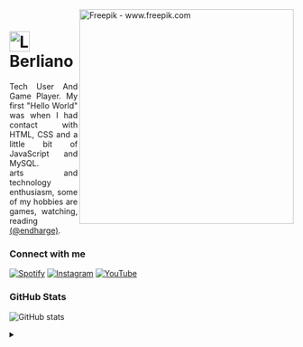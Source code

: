 <img align="right" alt="Freepik - www.freepik.com" height="380" src="https://user-images.githubusercontent.com/97471199/230774187-e482399b-492c-4c17-a831-0314bf90526e.png">

<h1>
    <a href="https://elidianaandrade.github.io/">
     <img align="center" alt="Logo Berlianoel" width="36px" src="https://berliano.vercel.app/images/profile.jpg"></a>
    <span>Berliano</span>
</h1>

<p align="justify">Tech User And  Game Player. My first "Hello World" was when I had contact with HTML, CSS and a little bit of JavaScript and MySQL. 
<br>
 arts and technology enthusiasm, some of my hobbies are games, watching, reading <a href="https://www.instagram.com/endharge/">(@endharge)</a>.</p>
<!--
[![Preview](https://img.shields.io/badge/Portfolio-000?style=for-the-badge&logo=github&logoColor=848482)](https://berliano.vercel.app/)
[![GitHub Page](https://img.shields.io/badge/berlianoel-67136f?style=for-the-badge)](https://elidianaandrade.github.io/)
-->

### Connect with me

[![Spotify](https://img.shields.io/badge/-Spotify-000?style=for-the-badge&logo=spotify&logoColor=848482&color:FFF)](https://spoti.fi/3yMTZAS)
[![Instagram](https://img.shields.io/badge/-Instagram-000?style=for-the-badge&logo=instagram&logoColor=848482&color:FFF)](https://www.instagram.com/endharge/)
[![YouTube](https://img.shields.io/badge/-YouTube-000?style=for-the-badge&logo=youtube&logoColor=848482&color:FFF)](https://www.youtube.com/@endnergy/)

### GitHub Stats

![GitHub stats](https://github-readme-stats-git-masterrstaa-rickstaa.vercel.app/api?username=berlianoel&hide_title=true&show_icons=true&include_all_commits=false&count_private=true&line_height=25&hide=issues&bg_color=000&title_color=848482&text_color=FFF&border_radius=3&border_color=8c92ac&icon_color=FF00F6&theme=gotham)
<!--[![Most Used Languages](https://github-readme-stats-git-masterrstaa-rickstaa.vercel.app/api/top-langs/?username=berlianoel&line_height=10&card_width=290&layout=compact&hide_title=false&count_private=true&langs_count=5&show_icons=true&title_color=848482&hide=html,css,scss&bg_color=000&text_color=8B8B8B&border_radius=3&border_color=8c92ac&count_private=true)](https://github.com/berlianoel/github-readme-stats)-->

<details align="left">
  <summary></summary> 
 
  - Badges by <a href="https://shields.io/">shields.io</a><br>
 
  <div align="right"> by <a href="https://github.com/berlianoel">EA</a>.</div>

</details>
